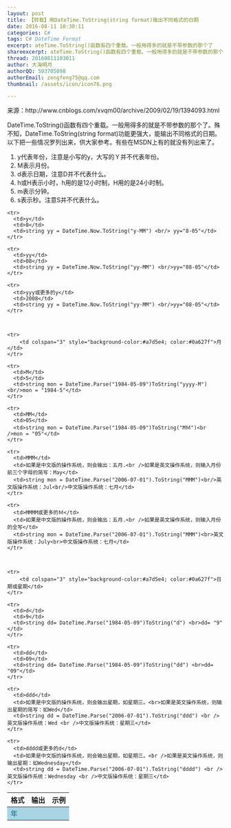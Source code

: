 ```yaml
---
layout: post
title: 【转载】用DateTime.ToString(string format)输出不同格式的日期
date: 2016-08-11 10:30:11
categories: C#
tags: C# DateTime Format
excerpt: ateTime.ToString()函数有四个重载。一般用得多的就是不带参数的那个了
shareexcerpt: ateTime.ToString()函数有四个重载。一般用得多的就是不带参数的那个了
thread: 20160811103011
author: 大海明月
authorQQ: 593705098
authorEmail: zengfeng75@qq.com
thumbnail: /assets/icon/icon76.png

---
```




<p>来源：http://www.cnblogs.com/xvqm00/archive/2009/02/19/1394093.html</p>

<p>DateTime.ToString()函数有四个重载。一般用得多的就是不带参数的那个了。殊不知，DateTime.ToString(string format)功能更强大，能输出不同格式的日期。以下把一些情况罗列出来，供大家参考。有些在MSDN上有的就没有列出来了。</p>

<ol>
  <li>y代表年份，注意是小写的y，大写的Ｙ并不代表年份。</li>
  <li>M表示月份。</li>
  <li>d表示日期，注意D并不代表什么。</li>
  <li>h或H表示小时，h用的是12小时制，H用的是24小时制。</li>
  <li>m表示分钟。</li>
  <li>s表示秒。注意S并不代表什么。</li>
</ol>


<table >
  <thead>
    <tr>
      <th>格式</th>
      <th>输出</th>
      <th>示例</th>
    </tr>
  </thead>


  <tbody>
  	<tr>
  		<td colspan="3" style="background-color:#a7d5e4; color:#0a627f">年</td>
  	</tr>

    <tr>
      <td>y</td>
      <td>8</td>
      <td>string yy = DateTime.Now.ToString("y-MM") <br/> yy="8-05"</td>
    </tr>

    <tr>
      <td>yy</td>
      <td>08</td>
      <td>string yy = DateTime.Now.ToString("yy-MM") <br/>yy="08-05"</td>
    </tr>

    <tr>
      <td>yyy或更多的y</td>
      <td>2008</td>
      <td>string yy = DateTime.Now.ToString("yy-MM") <br/>yy="08-05"</td>
    </tr>



  	<tr>
  		<td colspan="3" style="background-color:#a7d5e4; color:#0a627f">月</td>
  	</tr>

    <tr>
      <td>M</td>
      <td>5</td>
      <td>string mon = DateTime.Parse("1984-05-09")ToString("yyyy-M") <br/>mon = "1984-5"</td>
    </tr>

    <tr>
      <td>MM</td>
      <td>05</td>
      <td>string mon = DateTime.Parse("1984-05-09")ToString("MＭ")<br />mon = "05"</td>
    </tr>

    <tr>
      <td>MMM</td>
      <td>如果是中文版的操作系统，则会输出：五月.<br />如果是英文操作系统，则输入月份前三个字母的简写：May</td>
      <td>string mon = DateTime.Parse("2006-07-01").ToString("MMM")<br/>英文版操作系统：Jul<br/>中文版操作系统：七月</td>
    </tr>

    <tr>
      <td>MMMM或更多的Ｍ</td>
      <td>如果是中文版的操作系统，则会输出：五月.<br />如果是英文操作系统，则输入月份的全写</td>
      <td>string mon = DateTime.Parse("2006-07-01").ToString("MMM")<br>英文版操作系统：July<br>中文版操作系统：七月</td>
    </tr>



    <tr>
  		<td colspan="3" style="background-color:#a7d5e4; color:#0a627f">日期或星期</td>
  	</tr>

    <tr>
      <td>d</td>
      <td>9</td>
      <td>string dd= DateTime.Parse("1984-05-09")ToString("d") <br>dd= "9"</td>
    </tr>

    <tr>
      <td>dd</td>
      <td>09</td>
      <td>string dd= DateTime.Parse("1984-05-09")ToString("dd") <br>dd= "09"</td>
    </tr>

    <tr>
      <td>ddd</td>
      <td>如果是中文版的操作系统，则会输出星期，如星期三。<br>如果是英文操作系统，则输出星期的简写：如Wed</td>
      <td>string dd = DateTime.Parse("2006-07-01").ToString("ddd") <br />英文版操作系统：Wed <br />中文版操作系统：星期三</td>
    </tr>

    <tr>
      <td>dddd或更多的d</td>
      <td>如果是中文版的操作系统，则会输出星期，如星期三。<br />如果是英文操作系统，则输出星期：如Wednesday</td>
      <td>string dd = DateTime.Parse("2006-07-01").ToString("dddd") <br />英文版操作系统：Wednesday <br />中文版操作系统：星期三</td>
    </tr>


   

  </tbody>
</table>